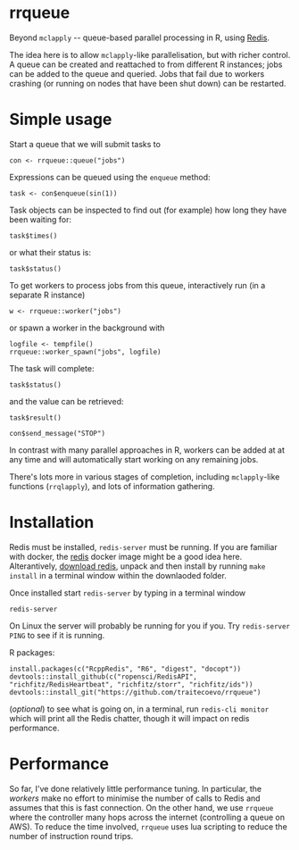 # rrqueue

Beyond `mclapply` -- queue-based parallel processing in R, using [Redis](http://redis.io).

The idea here is to allow `mclapply`-like parallelisation, but with richer control.  A queue can be created and reattached to from different R instances; jobs can be added to the queue and queried.  Jobs that fail due to workers crashing (or running on nodes that have been shut down) can be restarted.

# Simple usage

Start a queue that we will submit tasks to
```
con <- rrqueue::queue("jobs")
```

Expressions can be queued using the `enqueue` method:

```
task <- con$enqueue(sin(1))
```

Task objects can be inspected to find out (for example) how long they have been waiting for:

```
task$times()
```

or what their status is:

```
task$status()
```

To get workers to process jobs from this queue, interactively run (in a separate R instance)

```
w <- rrqueue::worker("jobs")
```

or spawn a worker in the background with

```
logfile <- tempfile()
rrqueue::worker_spawn("jobs", logfile)
```

The task will complete:

```
task$status()
```

and the value can be retrieved:

```
task$result()
```

```
con$send_message("STOP")
```

In contrast with many parallel approaches in R, workers can be added at at any time and will automatically start working on any remaining jobs.

There's lots more in various stages of completion, including `mclapply`-like functions (`rrqlapply`), and lots of information gathering.

# Installation

Redis must be installed, `redis-server` must be running.  If you are familiar with docker, the [redis](https://registry.hub.docker.com/_/redis/) docker image might be a good idea here. Alterantively, [download redis](http://redis.io/download), unpack and then install by running `make install` in a terminal window within the downlaoded folder.

Once installed start `redis-server` by typing in a terminal window

```
redis-server
```

On Linux the server will probably be running for you if you.  Try `redis-server PING` to see if it is running.


R packages:

```
install.packages(c("RcppRedis", "R6", "digest", "docopt"))
devtools::install_github(c("ropensci/RedisAPI", "richfitz/RedisHeartbeat", "richfitz/storr", "richfitz/ids"))
devtools::install_git("https://github.com/traitecoevo/rrqueue")
```

(*optional*) to see what is going on, in a terminal, run `redis-cli monitor` which will print all the Redis chatter, though it will impact on redis performance.

# Performance

So far, I've done relatively little performance tuning.  In particular, the *workers* make no effort to minimise the number of calls to Redis and assumes that this is fast connection.  On the other hand, we use `rrqueue` where the controller many hops across the internet (controlling a queue on AWS).  To reduce the time involved, `rrqueue` uses lua scripting to reduce the number of instruction round trips.
